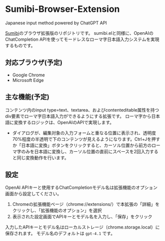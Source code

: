 # Sumibi-Browser-Extension

Japanese input method powered by ChatGPT API

[Sumibi](https://github.com/kiyoka/Sumibi)のブラウザ拡張版のリポジトリです。
sumibi.elと同様に、OpenAIのChatCompletion APIを使ってモードレスなローマ字日本語入力システムを実現するものです。

## 対応ブラウザ(予定)

- Google Chrome
- Microsoft Edge

## 主な機能(予定)
コンテンツ内のinput type=text、textarea、およびcontenteditable属性を持つdiv要素でローマ字日本語入力ができるようにする拡張です。
ローマ字から日本語に変換するロジックは、OpenAIのAPIで実現します。
- ダイアログが、編集対象の入力フォームと重なる位置に表示され、透明度70%程度の半透明で下のコンテンツが見えるようになります。Ctrl+Jを押すか「日本語に変換」ボタンをクリックすると、カーソル位置から前方のローマ字のみを日本語に変換し、カーソル位置の直前にスペースを2回入力すると同じ変換動作を行います。

## 設定
OpenAI APIキーと使用するChatCompletionモデル名は拡張機能のオプション画面から設定してください。

1. Chromeの拡張機能ページ（chrome://extensions/）で本拡張の「詳細」をクリックし、「拡張機能のオプション」を選択
2. 表示された設定画面でAPIキーとモデル名を入力し、「保存」をクリック

入力したAPIキーとモデル名はローカルストレージ（chrome.storage.local）に保存されます。
モデル名のデフォルトは `gpt-4.1` です。
